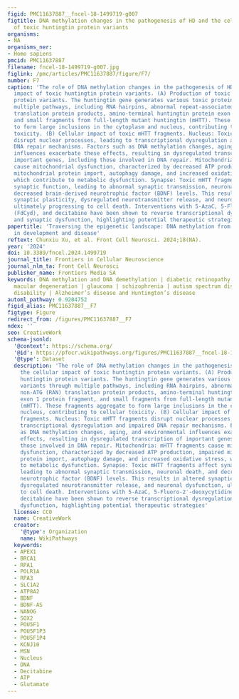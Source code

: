 ```yaml
---
figid: PMC11637887__fncel-18-1499719-g007
figtitle: DNA methylation changes in the pathogenesis of HD and the cellular impact
  of toxic huntingtin protein variants
organisms:
- NA
organisms_ner:
- Homo sapiens
pmcid: PMC11637887
filename: fncel-18-1499719-g007.jpg
figlink: /pmc/articles/PMC11637887/figure/F7/
number: F7
caption: 'The role of DNA methylation changes in the pathogenesis of HD and the cellular
  impact of toxic huntingtin protein variants. (A) Production of toxic huntingtin
  protein variants. The huntingtin gene generates various toxic protein variants through
  multiple pathways, including RNA hairpins, abnormal repeat-associated non-ATG (RAN)
  translation protein products, amino-terminal huntingtin protein exon 1 protein fragment,
  and small fragments from full-length mutant huntingtin (mHTT). These fragments aggregate
  to form large inclusions in the cytoplasm and nucleus, contributing to cellular
  toxicity. (B) Cellular impact of toxic mHTT fragments. Nucleus: Toxic mHTT fragments
  disrupt nuclear processes, leading to transcriptional dysregulation and impaired
  DNA repair mechanisms. Factors such as DNA methylation changes, aging, and environmental
  influences exacerbate these effects, resulting in dysregulated transcription of
  important genes, including those involved in DNA repair. Mitochondria: mHTT fragments
  cause mitochondrial dysfunction, characterized by decreased ATP production, impaired
  mitochondrial protein import, autophagy damage, and increased oxidative stress,
  which contribute to metabolic dysfunction. Synapse: Toxic mHTT fragments affect
  synaptic function, leading to abnormal synaptic transmission, neuronal death, and
  decreased brain-derived neurotrophic factor (BDNF) levels. This results in altered
  synaptic plasticity, dysregulated neurotransmitter release, and neuronal dysfunction,
  ultimately progressing to cell death. Interventions with 5-AzaC, 5-Fluoro-2′-deoxycytidine
  (FdCyd), and decitabine have been shown to reverse transcriptional dysregulation
  and synaptic dysfunction, highlighting potential therapeutic strategies'
papertitle: 'Traversing the epigenetic landscape: DNA methylation from retina to brain
  in development and disease'
reftext: Chunxiu Xu, et al. Front Cell Neurosci. 2024;18(NA).
year: '2024'
doi: 10.3389/fncel.2024.1499719
journal_title: Frontiers in Cellular Neuroscience
journal_nlm_ta: Front Cell Neurosci
publisher_name: Frontiers Media SA
keywords: DNA methylation and DNA demethylation | diabetic retinopathy | age-related
  macular degeneration | glaucoma | schizophrenia | autism spectrum disorder | intellectual
  disability | Alzheimer’s disease and Huntington’s disease
automl_pathway: 0.9204752
figid_alias: PMC11637887__F7
figtype: Figure
redirect_from: /figures/PMC11637887__F7
ndex: ''
seo: CreativeWork
schema-jsonld:
  '@context': https://schema.org/
  '@id': https://pfocr.wikipathways.org/figures/PMC11637887__fncel-18-1499719-g007.html
  '@type': Dataset
  description: 'The role of DNA methylation changes in the pathogenesis of HD and
    the cellular impact of toxic huntingtin protein variants. (A) Production of toxic
    huntingtin protein variants. The huntingtin gene generates various toxic protein
    variants through multiple pathways, including RNA hairpins, abnormal repeat-associated
    non-ATG (RAN) translation protein products, amino-terminal huntingtin protein
    exon 1 protein fragment, and small fragments from full-length mutant huntingtin
    (mHTT). These fragments aggregate to form large inclusions in the cytoplasm and
    nucleus, contributing to cellular toxicity. (B) Cellular impact of toxic mHTT
    fragments. Nucleus: Toxic mHTT fragments disrupt nuclear processes, leading to
    transcriptional dysregulation and impaired DNA repair mechanisms. Factors such
    as DNA methylation changes, aging, and environmental influences exacerbate these
    effects, resulting in dysregulated transcription of important genes, including
    those involved in DNA repair. Mitochondria: mHTT fragments cause mitochondrial
    dysfunction, characterized by decreased ATP production, impaired mitochondrial
    protein import, autophagy damage, and increased oxidative stress, which contribute
    to metabolic dysfunction. Synapse: Toxic mHTT fragments affect synaptic function,
    leading to abnormal synaptic transmission, neuronal death, and decreased brain-derived
    neurotrophic factor (BDNF) levels. This results in altered synaptic plasticity,
    dysregulated neurotransmitter release, and neuronal dysfunction, ultimately progressing
    to cell death. Interventions with 5-AzaC, 5-Fluoro-2′-deoxycytidine (FdCyd), and
    decitabine have been shown to reverse transcriptional dysregulation and synaptic
    dysfunction, highlighting potential therapeutic strategies'
  license: CC0
  name: CreativeWork
  creator:
    '@type': Organization
    name: WikiPathways
  keywords:
  - APEX1
  - BRCA1
  - RPA1
  - POLR1A
  - RPA3
  - SLC1A2
  - ATP8A2
  - BDNF
  - BDNF-AS
  - NANOG
  - SOX2
  - POU5F1
  - POU5F1P3
  - POU5F1P4
  - KCNJ10
  - MSN
  - Nucleus
  - DNA
  - Decitabine
  - ATP
  - Glutamate
---
```

